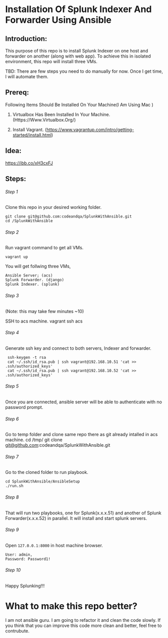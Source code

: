 
  

# Installation Of Splunk Indexer And Forwarder Using Ansible

## Introduction:
This purpose of this repo is to install Splunk Indexer on one host and forwarder on another (along with web app). To achieve this in isolated environment, this repo will  install three VMs.

TBD: There are few steps you need to do manually for now. Once I get time, I will automate them.

## Prereq:

Following Items Should Be Installed On Your Machine(I Am Using Mac )

1. Virtualbox Has Been Installed In Your Machine. (Https://Www.Virtualbox.Org/)

2. Install Vagrant. (https://www.vagrantup.com/intro/getting-started/install.html)

## Idea:
https://ibb.co/xH3cxFJ

## Steps:

###### Step 1
Clone this repo in your desired working folder.

    git clone git@github.com:codeandqa/SplunkWithAnsible.git
    cd /SplunkWithAnsible
###### Step 2
  Run vagrant command to get all VMs.
      

    vagrant up
   
   You will get follwing three VMs,

	Ansible Server; (acs)
	Splunk Forwarder. (django)
	Splunk Indexer. (splunk)
###### Step 3
   (Note: this may take few minutes ~10)

SSH to acs machine.
     vagrant ssh acs

###### Step 4
Generate ssh key and connect to both servers, Indexer and forwarder.

     ssh-keygen -t rsa
     cat ~/.ssh/id_rsa.pub | ssh vagrant@192.168.10.51 'cat >> .ssh/authorized_keys'
     cat ~/.ssh/id_rsa.pub | ssh vagrant@192.168.10.52 'cat >> .ssh/authorized_keys'
     

###### Step 5
Once you are connected, ansible server will be able to authenticate with no password prompt.
###### Step 6
Go to temp folder and clone same repo there as git already intalled in acs machine.
    cd /tmp/
    git clone git@github.com:codeandqa/SplunkWithAnsible.git 
    
###### Step 7
Go to the cloned folder to run playbook.

    cd SplunkWithAnsible/AnsibleSetup
    ./run.sh

###### Step 8
That will run two playbooks, one for Splunk(x.x.x.51) and another of Splunk Forwarder(x.x.x.52) in parallel. It will install and start splunk servers. 

###### Step 9
Open `127.0.0.1:8000` in host machine browser.


    User: admin,
    Password: Password1!

###### Step 10
Happy Splunking!!!

# What to make this repo better?
I am not ansible guru. I am going to refactor it and clean the code slowly. If you think that you can improve this code more clean and better, feel free to contrubute. 
